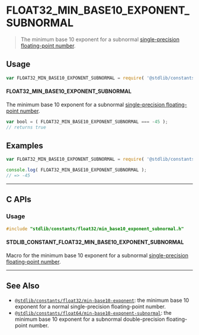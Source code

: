 <!--

@license Apache-2.0

Copyright (c) 2024 The Stdlib Authors.

Licensed under the Apache License, Version 2.0 (the "License");
you may not use this file except in compliance with the License.
You may obtain a copy of the License at

   http://www.apache.org/licenses/LICENSE-2.0

Unless required by applicable law or agreed to in writing, software
distributed under the License is distributed on an "AS IS" BASIS,
WITHOUT WARRANTIES OR CONDITIONS OF ANY KIND, either express or implied.
See the License for the specific language governing permissions and
limitations under the License.

-->

# FLOAT32_MIN_BASE10_EXPONENT_SUBNORMAL

> The minimum base 10 exponent for a subnormal [single-precision floating-point number][ieee754].

<section class="usage">

## Usage

<!-- eslint-disable id-length -->

```javascript
var FLOAT32_MIN_BASE10_EXPONENT_SUBNORMAL = require( '@stdlib/constants/float32/min-base10-exponent-subnormal' );
```

#### FLOAT32_MIN_BASE10_EXPONENT_SUBNORMAL

The minimum base 10 exponent for a subnormal [single-precision floating-point number][ieee754].

<!-- eslint-disable id-length -->

```javascript
var bool = ( FLOAT32_MIN_BASE10_EXPONENT_SUBNORMAL === -45 );
// returns true
```

</section>

<!-- /.usage -->

<section class="examples">

## Examples

<!-- TODO: better example -->

<!-- eslint no-undef: "error" -->

<!-- eslint-disable id-length -->

```javascript
var FLOAT32_MIN_BASE10_EXPONENT_SUBNORMAL = require( '@stdlib/constants/float32/min-base10-exponent-subnormal' );

console.log( FLOAT32_MIN_BASE10_EXPONENT_SUBNORMAL );
// => -45
```

</section>

<!-- /.examples -->

<!-- C interface documentation. -->

* * *

<section class="c">

## C APIs

<!-- Section to include introductory text. Make sure to keep an empty line after the intro `section` element and another before the `/section` close. -->

<section class="intro">

</section>

<!-- /.intro -->

<!-- C usage documentation. -->

<section class="usage">

### Usage

```c
#include "stdlib/constants/float32/min_base10_exponent_subnormal.h"
```

#### STDLIB_CONSTANT_FLOAT32_MIN_BASE10_EXPONENT_SUBNORMAL

Macro for the minimum base 10 exponent for a subnormal [single-precision floating-point number][ieee754].

</section>

<!-- /.usage -->

<!-- C API usage notes. Make sure to keep an empty line after the `section` element and another before the `/section` close. -->

<section class="notes">

</section>

<!-- /.notes -->

<!-- C API usage examples. -->

<section class="examples">

</section>

<!-- /.examples -->

</section>

<!-- /.c -->

<!-- Section for related `stdlib` packages. Do not manually edit this section, as it is automatically populated. -->

<section class="related">

* * *

## See Also

-   <span class="package-name">[`@stdlib/constants/float32/min-base10-exponent`][@stdlib/constants/float32/min-base10-exponent]</span><span class="delimiter">: </span><span class="description">the minimum base 10 exponent for a normal single-precision floating-point number.</span>
-   <span class="package-name">[`@stdlib/constants/float64/min-base10-exponent-subnormal`][@stdlib/constants/float64/min-base10-exponent-subnormal]</span><span class="delimiter">: </span><span class="description">the minimum base 10 exponent for a subnormal double-precision floating-point number.</span>

</section>

<!-- /.related -->

<!-- Section for all links. Make sure to keep an empty line after the `section` element and another before the `/section` close. -->

<section class="links">

[ieee754]: https://en.wikipedia.org/wiki/IEEE_754-1985

<!-- <related-links> -->

[@stdlib/constants/float32/min-base10-exponent]: https://github.com/stdlib-js/stdlib/tree/develop/lib/node_modules/%40stdlib/constants/float32/min-base10-exponent

[@stdlib/constants/float64/min-base10-exponent-subnormal]: https://github.com/stdlib-js/stdlib/tree/develop/lib/node_modules/%40stdlib/constants/float64/min-base10-exponent-subnormal

<!-- </related-links> -->

</section>

<!-- /.links -->
